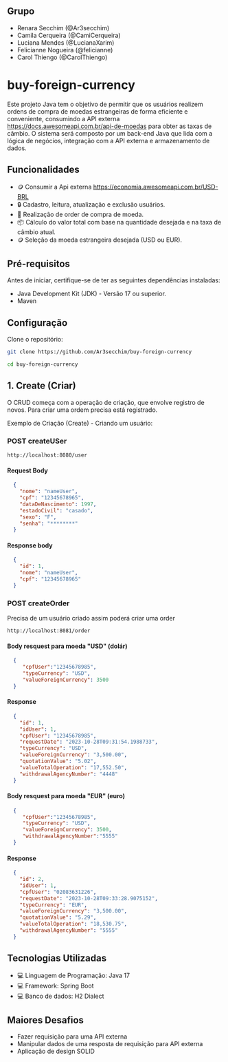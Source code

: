 ## Grupo
   - Renara Secchim (@Ar3secchim)
   - Camila Cerqueira (@CamiCerqueira)
   - Luciana Mendes (@LucianaXarim)
   - Felicianne Nogueira (@felicianne)
   - Carol Thiengo (@CarolThiengo)

# buy-foreign-currency
Este projeto Java tem o objetivo de permitir que os usuários realizem ordens de compra de moedas estrangeiras de forma eficiente e conveniente, consumindo a API externa https://docs.awesomeapi.com.br/api-de-moedas para obter as taxas de câmbio. O sistema será composto por um back-end Java que lida com a lógica de negócios, integração com a API externa e armazenamento de dados.

## Funcionalidades
- 🪙 Consumir a Api externa https://economia.awesomeapi.com.br/USD-BRL
- 🔒 Cadastro, leitura, atualização e exclusão usuários.
- 🚀 Realização de order de compra de moeda.
- 📦 Cálculo do valor total com base na quantidade desejada e na taxa de câmbio
  atual.
- 🪙 Seleção da moeda estrangeira desejada (USD ou EUR).

## Pré-requisitos
Antes de iniciar, certifique-se de ter as seguintes dependências instaladas:

- Java Development Kit (JDK) - Versão 17 ou superior.
- Maven

## Configuração
Clone o repositório:

```bash
git clone https://github.com/Ar3secchim/buy-foreign-currency

cd buy-foreign-currency
```

## 1. Create (Criar)
O CRUD começa com a operação de criação, que envolve registro de novos.
Para criar uma ordem precisa está registrado.

Exemplo de Criação (Create) - Criando um usuário:

###  POST createUSer

``http://localhost:8080/user``

#### Request Body
```json
  {
    "nome": "nameUser",
    "cpf": "12345678965",
    "dataDeNascimento": 1997,
    "estadoCivil": "casado",
    "sexo": "F",
    "senha": "********"
  }
```

#### Response body
```json
  {
    "id": 1,
    "nome": "nameUser",
    "cpf": "12345678965"
  }
```

###  POST createOrder
Precisa de um usuário criado assim poderá criar uma order

``http://localhost:8081/order``

#### Body resquest para moeda "USD" (dolár)
```json
  {
     "cpfUser":"12345678985",
     "typeCurrency": "USD",
     "valueForeignCurrency": 3500
  }
```

#### Response
```json
  {
    "id": 1,
    "idUser": 1,
    "cpfUser": "12345678985",
    "requestDate": "2023-10-28T09:31:54.1988733",
    "typeCurrency": "USD",
    "valueForeignCurrency": "3,500.00",
    "quotationValue": "5.02",
    "valueTotalOperation": "17,552.50",
    "withdrawalAgencyNumber": "4448"
  }
```

#### Body resquest para moeda "EUR" (euro)
```json
  {
     "cpfUser":"12345678985",
     "typeCurrency": "USD",
     "valueForeignCurrency": 3500,
     "withdrawalAgencyNumber":"5555"
  }
```

#### Response
```json
  {
    "id": 2,
    "idUser": 1,
    "cpfUser": "02083631226",
    "requestDate": "2023-10-28T09:33:28.9075152",
    "typeCurrency": "EUR",
    "valueForeignCurrency": "3,500.00",
    "quotationValue": "5.29",
    "valueTotalOperation": "18,530.75",
    "withdrawalAgencyNumber": "5555"
  }
```

## Tecnologias Utilizadas
- 💻 Linguagem de Programação: Java 17
- 💻 Framework: Spring Boot
- 💻 Banco de dados: H2 Dialect

## Maiores Desafios

- Fazer requisição para uma API externa
- Manipular dados de uma resposta de requisição para API externa
- Aplicação de design SOLID 
